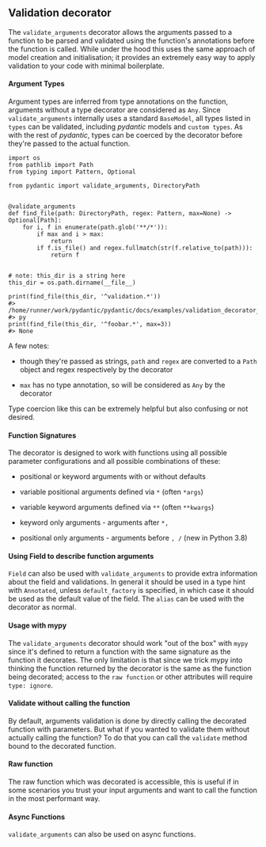 ## Validation decorator

The `validate_arguments` decorator allows the arguments passed to a function to be parsed and validated using the function's annotations before the function is called. While under the hood this uses the same approach of model creation and initialisation; it provides an extremely easy way to apply validation to your code with minimal boilerplate.


#### Argument Types

Argument types are inferred from type annotations on the function, arguments without a type decorator are considered as `Any`. Since `validate_arguments` internally uses a standard `BaseModel`, all types listed in `types` can be validated, including _pydantic_ models and `custom types`. As with the rest of _pydantic_, types can be coerced by the decorator before they're passed to the actual function.

```
import os
from pathlib import Path
from typing import Pattern, Optional

from pydantic import validate_arguments, DirectoryPath


@validate_arguments
def find_file(path: DirectoryPath, regex: Pattern, max=None) -> Optional[Path]:
    for i, f in enumerate(path.glob('**/*')):
        if max and i > max:
            return
        if f.is_file() and regex.fullmatch(str(f.relative_to(path))):
            return f


# note: this_dir is a string here
this_dir = os.path.dirname(__file__)

print(find_file(this_dir, '^validation.*'))
#> /home/runner/work/pydantic/pydantic/docs/examples/validation_decorator_types.
#> py
print(find_file(this_dir, '^foobar.*', max=3))
#> None
```

A few notes:

* though they're passed as strings, `path` and `regex` are converted to a `Path` object and regex respectively by the decorator

* `max` has no type annotation, so will be considered as `Any` by the decorator

Type coercion like this can be extremely helpful but also confusing or not desired.


#### Function Signatures

The decorator is designed to work with functions using all possible parameter configurations and all possible combinations of these:

* positional or keyword arguments with or without defaults

* variable positional arguments defined via `*` (often `*args`)

* variable keyword arguments defined via `**` (often `**kwargs`)

* keyword only arguments - arguments after `*,`

* positional only arguments - arguments before `, /` (new in Python 3.8)


#### Using Field to describe function arguments

`Field` can also be used with `validate_arguments` to provide extra information about the field and validations. In general it should be used in a type hint with `Annotated`, unless `default_factory` is specified, in which case it should be used as the default value of the field. The `alias` can be used with the decorator as normal.


#### Usage with mypy

The `validate_arguments` decorator should work "out of the box" with `mypy` since it's defined to return a function with the same signature as the function it decorates. The only limitation is that since we trick mypy into thinking the function returned by the decorator is the same as the function being decorated; access to the `raw function` or other attributes will require `type: ignore`.


#### Validate without calling the function

By default, arguments validation is done by directly calling the decorated function with parameters. But what if you wanted to validate them without actually calling the function? To do that you can call the `validate` method bound to the decorated function.


#### Raw function

The raw function which was decorated is accessible, this is useful if in some scenarios you trust your input arguments and want to call the function in the most performant way.


#### Async Functions

`validate_arguments` can also be used on async functions.
